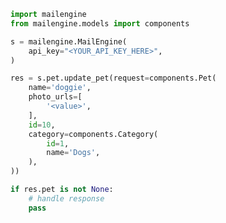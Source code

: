<!-- Start SDK Example Usage [usage] -->
```python
import mailengine
from mailengine.models import components

s = mailengine.MailEngine(
    api_key="<YOUR_API_KEY_HERE>",
)

res = s.pet.update_pet(request=components.Pet(
    name='doggie',
    photo_urls=[
        '<value>',
    ],
    id=10,
    category=components.Category(
        id=1,
        name='Dogs',
    ),
))

if res.pet is not None:
    # handle response
    pass

```
<!-- End SDK Example Usage [usage] -->